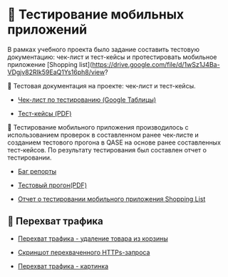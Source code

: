 # 📲 Тестирование мобильных приложений

В рамках учебного проекта было задание составить тестовую документацию: чек-лист и тест-кейсы и протестировать мобильное приложение [Shopping list](https://drive.google.com/file/d/1wSz1J4Ba-VDgjv82RIk59EaQ1Ys16ph8/view?

📌 Тестовая документация на проекте: чек-лист и тест-кейсы.

- [Чек-лист по тестированию (Google Таблицы)](https://docs.google.com/spreadsheets/d/1v6pp6i89C4O6WYCknghoGzcXEqyjxcMxZaAatgzt3cE/edit?usp=sharing)

-  [Тест-кейсы (PDF)](https://github.com/user-attachments/files/20952284/G10-2025-06-27.pdf)

📌 Тестирование мобильного приложения производилось с использованием проверок в составленном ранее чек-листе и созданием тестового прогона в QASE на основе ранее составленных тест-кейсов. По результату тестирования был составлен отчет о тестировании.

- [Баг репорты](https://github.com/user-attachments/files/20962996/Issues.5.xlsx)

- [Тестовый прогон(PDF)](https://github.com/user-attachments/files/20962998/G10-Express%2Brun%2B2025_06_27.pdf)

- [Отчет о тестировании мобильного приложения Shopping List](https://github.com/user-attachments/files/20963001/_._._Mobile_App_._5_.docx)

## 🔄 Перехват трафика


- [Перехват трафика - удаление товара из корзины](https://drive.google.com/file/d/1Tfl6CvFkRYnuk3WoxUvcEDt3g5A7o7_a/view?usp=sharing)

- [Скриншот перехваченного HTTPs-запроса](https://drive.google.com/file/d/17DNblU1-OIxLSsC4hnz8XvwA2Otvea71/view?usp=sharing)

- [Перехват трафика - картинка](https://drive.google.com/file/d/1N-l0TIDqQXMl5Y-dzoae1vcgd2Q_ed37/view?usp=sharing)
